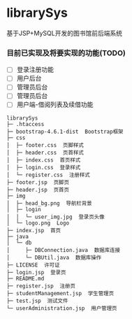 # librarySys
基于JSP+MySQL开发的图书馆前后端系统

### 目前已实现及将要实现的功能(TODO)
* [ ] 登录注册功能
* [ ] 用户后台
* [ ] 管理员后台
* [ ] 管理员后台
* [ ] 用户端-借阅列表及续借功能

```
librarySys
├─ .htaccess
├─ bootstrap-4.6.1-dist  Bootstrap框架
├─ css
│  ├─ footer.css  页脚样式
│  ├─ header.css  页首样式
│  ├─ index.css  首页样式
│  ├─ login.css  登录样式
│  └─ register.css  注册样式
├─ footer.jsp  页脚页
├─ header.jsp  页首页
├─ img
│  ├─ head_bg.png  导航栏背景
│  ├─ login
│  │  └─ user_img.jpg  登录页头像
│  └─ logo.png  Logo
├─ index.jsp  首页
├─ java
│  └─ db
│     ├─ DBConnection.java  数据库连接
│     └─ DBUtil.java  数据库操作
├─ LICENSE  许可证
├─ login.jsp  登录页
├─ README.md
├─ register.jsp  注册页
├─ studentManagement.jsp  学生管理页
├─ test.jsp  测试文件
└─ userAdministration.jsp  用户管理页

```
